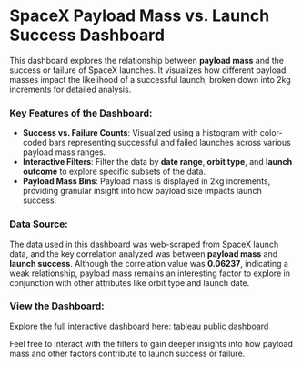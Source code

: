 # SpaceX Payload Mass vs. Launch Success Dashboard

This dashboard explores the relationship between **payload mass** and the success or failure of SpaceX launches. It visualizes how different payload masses impact the likelihood of a successful launch, broken down into 2kg increments for detailed analysis.

### Key Features of the Dashboard:
- **Success vs. Failure Counts**: Visualized using a histogram with color-coded bars representing successful and failed launches across various payload mass ranges.
- **Interactive Filters**: Filter the data by **date range**, **orbit type**, and **launch outcome** to explore specific subsets of the data.
- **Payload Mass Bins**: Payload mass is displayed in 2kg increments, providing granular insight into how payload size impacts launch success.

### Data Source:
The data used in this dashboard was web-scraped from SpaceX launch data, and the key correlation analyzed was between **payload mass** and **launch success**. Although the correlation value was **0.06237**, indicating a weak relationship, payload mass remains an interesting factor to explore in conjunction with other attributes like orbit type and launch date.

### View the Dashboard:
Explore the full interactive dashboard here: [tableau public dashboard](https://public.tableau.com/views/SpaceXMassVsSuccessDashboard/SpaceXHistogramDashboard?:language=en-US&:sid=&:redirect=auth&:display_count=n&:origin=viz_share_link)

Feel free to interact with the filters to gain deeper insights into how payload mass and other factors contribute to launch success or failure.
